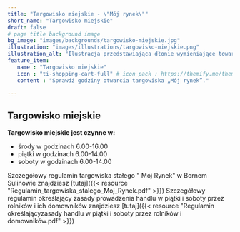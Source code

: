 ```yaml
---
title: "Targowisko miejskie - \"Mój rynek\""
short_name: "Targowisko miejskie"
draft: false
# page title background image
bg_image: "images/backgrounds/targowisko-miejskie.jpg"
illustration: "images/illustrations/targowisko-miejskie.png"
illustration_alt: "Ilustracja przedstawiająca dłonie wymieniające towary na pieniądze"
feature_item:
   name : "Targowisko miejskie"
   icon : "ti-shopping-cart-full" # icon pack : https://themify.me/themify-icons
   content : "Sprawdź godziny otwarcia targowiska „Mój rynek”."

---
```

## Targowisko miejskie ##

**Targowisko miejskie jest czynne w:**
- środy w godzinach 6.00-16.00
- piątki w godzinach 6.00-14.00
- soboty w godzinach 6.00-14.00

Szczegółowy regulamin targowiska stałego " Mój Rynek" w Bornem Sulinowie znajdziesz [tutaj]({{< resource "Regulamin_targowiska_stalego_Moj_Rynek.pdf" >}})
Szczegółowy regulamin określający zasady prowadzenia handlu w piątki i soboty przez rolników i ich domowników znajdziesz [tutaj]({{< resource "Regulamin określającyzasady handlu w piątki i soboty przez rolników i domowników.pdf" >}})
